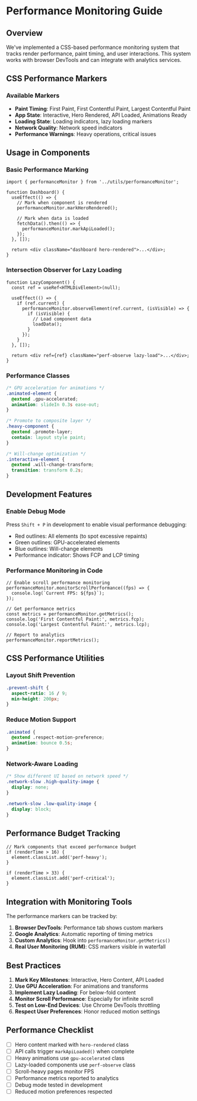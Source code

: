 # Performance Monitoring Guide

## Overview
We've implemented a CSS-based performance monitoring system that tracks render performance, paint timing, and user interactions. This system works with browser DevTools and can integrate with analytics services.

## CSS Performance Markers

### Available Markers
- **Paint Timing**: First Paint, First Contentful Paint, Largest Contentful Paint
- **App State**: Interactive, Hero Rendered, API Loaded, Animations Ready
- **Loading State**: Loading indicators, lazy loading markers
- **Network Quality**: Network speed indicators
- **Performance Warnings**: Heavy operations, critical issues

## Usage in Components

### Basic Performance Marking

```tsx
import { performanceMonitor } from '../utils/performanceMonitor';

function Dashboard() {
  useEffect(() => {
    // Mark when component is rendered
    performanceMonitor.markHeroRendered();
    
    // Mark when data is loaded
    fetchData().then(() => {
      performanceMonitor.markApiLoaded();
    });
  }, []);
  
  return <div className="dashboard hero-rendered">...</div>;
}
```

### Intersection Observer for Lazy Loading

```tsx
function LazyComponent() {
  const ref = useRef<HTMLDivElement>(null);
  
  useEffect(() => {
    if (ref.current) {
      performanceMonitor.observeElement(ref.current, (isVisible) => {
        if (isVisible) {
          // Load component data
          loadData();
        }
      });
    }
  }, []);
  
  return <div ref={ref} className="perf-observe lazy-load">...</div>;
}
```

### Performance Classes

```css
/* GPU acceleration for animations */
.animated-element {
  @extend .gpu-accelerated;
  animation: slideIn 0.3s ease-out;
}

/* Promote to composite layer */
.heavy-component {
  @extend .promote-layer;
  contain: layout style paint;
}

/* Will-change optimization */
.interactive-element {
  @extend .will-change-transform;
  transition: transform 0.2s;
}
```

## Development Features

### Enable Debug Mode
Press `Shift + P` in development to enable visual performance debugging:
- Red outlines: All elements (to spot excessive repaints)
- Green outlines: GPU-accelerated elements
- Blue outlines: Will-change elements
- Performance indicator: Shows FCP and LCP timing

### Performance Monitoring in Code

```tsx
// Enable scroll performance monitoring
performanceMonitor.monitorScrollPerformance((fps) => {
  console.log(`Current FPS: ${fps}`);
});

// Get performance metrics
const metrics = performanceMonitor.getMetrics();
console.log('First Contentful Paint:', metrics.fcp);
console.log('Largest Contentful Paint:', metrics.lcp);

// Report to analytics
performanceMonitor.reportMetrics();
```

## CSS Performance Utilities

### Layout Shift Prevention
```css
.prevent-shift {
  aspect-ratio: 16 / 9;
  min-height: 200px;
}
```

### Reduce Motion Support
```css
.animated {
  @extend .respect-motion-preference;
  animation: bounce 0.5s;
}
```

### Network-Aware Loading
```css
/* Show different UI based on network speed */
.network-slow .high-quality-image {
  display: none;
}

.network-slow .low-quality-image {
  display: block;
}
```

## Performance Budget Tracking

```tsx
// Mark components that exceed performance budget
if (renderTime > 16) {
  element.classList.add('perf-heavy');
}

if (renderTime > 33) {
  element.classList.add('perf-critical');
}
```

## Integration with Monitoring Tools

The performance markers can be tracked by:
1. **Browser DevTools**: Performance tab shows custom markers
2. **Google Analytics**: Automatic reporting of timing metrics
3. **Custom Analytics**: Hook into `performanceMonitor.getMetrics()`
4. **Real User Monitoring (RUM)**: CSS markers visible in waterfall

## Best Practices

1. **Mark Key Milestones**: Interactive, Hero Content, API Loaded
2. **Use GPU Acceleration**: For animations and transforms
3. **Implement Lazy Loading**: For below-fold content
4. **Monitor Scroll Performance**: Especially for infinite scroll
5. **Test on Low-End Devices**: Use Chrome DevTools throttling
6. **Respect User Preferences**: Honor reduced motion settings

## Performance Checklist

- [ ] Hero content marked with `hero-rendered` class
- [ ] API calls trigger `markApiLoaded()` when complete
- [ ] Heavy animations use `gpu-accelerated` class
- [ ] Lazy-loaded components use `perf-observe` class
- [ ] Scroll-heavy pages monitor FPS
- [ ] Performance metrics reported to analytics
- [ ] Debug mode tested in development
- [ ] Reduced motion preferences respected